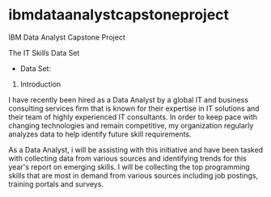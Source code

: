 # ibmdataanalystcapstoneproject
IBM Data Analyst Capstone Project

The IT Skills Data Set

- Data Set: 

1. Introduction

I have recently been hired as a Data Analyst by a global IT and business consulting services firm that is known for their expertise in IT solutions and their team of highly experienced IT consultants.  In order to keep pace with changing technologies and remain competitive, my organization regularly analyzes data to help identify future skill requirements. 

As a Data Analyst, i will be assisting with this initiative and have been tasked with collecting data from various sources and identifying trends for this year's report on emerging skills. I will be collecting the top programming skills that are most in demand from various sources including job postings, training portals and surveys.


